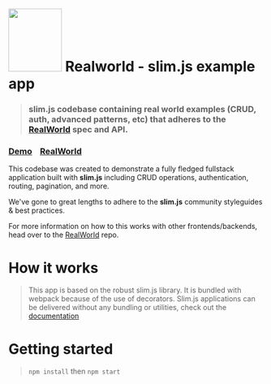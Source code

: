 # <img src="http://slimjs.com/ae609b6edbf39d3ccf48178b07c38443.png" width="105" height="124"> Realworld - slim.js example app

> ### slim.js codebase containing real world examples (CRUD, auth, advanced patterns, etc) that adheres to the [RealWorld](https://github.com/gothinkster/realworld) spec and API.


### [Demo](https://github.com/gothinkster/realworld)&nbsp;&nbsp;&nbsp;&nbsp;[RealWorld](https://github.com/gothinkster/realworld)


This codebase was created to demonstrate a fully fledged fullstack application built with **slim.js** including CRUD operations, authentication, routing, pagination, and more.

We've gone to great lengths to adhere to the **slim.js** community styleguides & best practices.

For more information on how to this works with other frontends/backends, head over to the [RealWorld](https://github.com/gothinkster/realworld) repo.


# How it works

> This app is based on the robust slim.js library.
> It is bundled with webpack because of the use of decorators.
> Slim.js applications can be delivered without any bundling or utilities, check out the [documentation](http://slimjs.com)

# Getting started

> `npm install` then `npm start`
